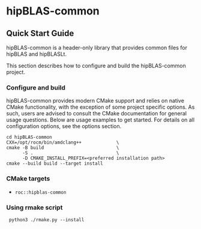 # hipBLAS-common

## Quick Start Guide

hipBLAS-common is a header-only library that provides common files for hipBLAS and hipBLASLt.

This section describes how to configure and build the hipBLAS-common project.

### Configure and build

hipBLAS-common provides modern CMake support and relies on native CMake functionality, with the exception of
some project specific options. As such, users are advised to consult the CMake documentation for
general usage questions. Below are usage examples to get started. For details on all configuration
options, see the options section.

```
cd hipBLAS-common
CXX=/opt/rocm/bin/amdclang++             \
cmake -B build                           \
      -S .                               \
      -D CMAKE_INSTALL_PREFIX=<preferred installation path>
cmake --build build --target install
```

### CMake targets

* `roc::hipblas-common`

### Using rmake script

```
 python3 ./rmake.py --install
```
